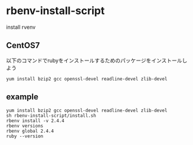 # rbenv-install-script
install rvenv

## CentOS7
以下のコマンドでrubyをインストールするためのパッケージをインストールしよう
```
yum install bzip2 gcc openssl-devel readline-devel zlib-devel
```

## example
```
yum install bzip2 gcc openssl-devel readline-devel zlib-devel
sh rbenv-install-script/install.sh
rbenv install -v 2.4.4
rbenv versions
rbenv global 2.4.4
ruby --version
```
